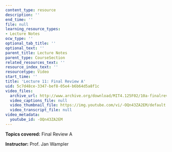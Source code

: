 ```yaml
---
content_type: resource
description: ''
end_time: ''
file: null
learning_resource_types:
- Lecture Notes
ocw_type: ''
optional_tab_title: ''
optional_text: ''
parent_title: Lecture Notes
parent_type: CourseSection
related_resources_text: ''
resource_index_text: ''
resourcetype: Video
start_time: ''
title: 'Lecture 11: Final Review A'
uid: 5c7d48ce-3347-bef8-05e4-b6b64d5a8f1c
video_files:
  archive_url: http://www.archive.org/download/MIT4.125F02/10a-finalreview-220k.mp4
  video_captions_file: null
  video_thumbnail_file: https://img.youtube.com/vi/-OQn43ZA2EM/default.jpg
  video_transcript_file: null
video_metadata:
  youtube_id: -OQn43ZA2EM
---
```


**Topics covered:** Final Review A

**Instructor:** Prof. Jan Wampler



